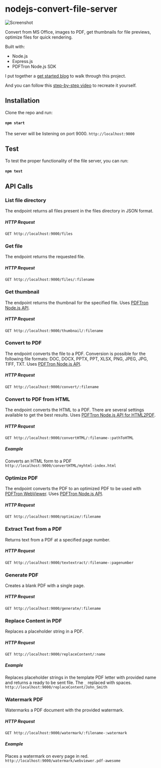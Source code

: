 # nodejs-convert-file-server
![Screenshot](https://github.com/andreysaf/nodejs-convert-file-server/blob/master/files/screen.png?raw=true "Screenshot")

Convert from MS Office, images to PDF, get thumbnails for file previews, optimize files for quick rendering.

Built with:
- Node.js
- Express.js
- PDFTron Node.js SDK

I put together a [get started blog](https://www.pdftron.com/blog/nodejs/generate-pdf-convert-docx-to-pdf-with-nodejs/) to walk through this project. 

And you can follow this [step-by-step video](https://www.youtube.com/playlist?list=PLNFJTxRwzLgkCG0BT_DG8cmCfLkA-I5i6) to recreate it yourself.

## Installation

Clone the repo and run:

#### `npm start`

The server will be listening on port 9000. `http://localhost:9000`

## Test

To test the proper functionality of the file server, you can run:

#### `npm test`

## API Calls

### List file directory

The endpoint returns all files present in the files directory in JSON format.

##### HTTP Request
`GET http://localhost:9000/files`

### Get file

The endpoint returns the requested file.

##### HTTP Request
`GET http://localhost:9000/files/:filename`

### Get thumbnail

The endpoint returns the thumbnail for the specified file. Uses [PDFTron Node.js API](https://www.pdftron.com/documentation/samples/node/js/PDFDrawTest?platforms=nodejs).

##### HTTP Request
`GET http://localhost:9000/thumbnail/:filename`

### Convert to PDF

The endpoint converts the file to a PDF. Conversion is possible for the following file formats: DOC, DOCX, PPTX, PPT, XLSX, PNG, JPEG, JPG, TIFF, TXT. Uses [PDFTron Node.js API](https://www.pdftron.com/documentation/samples/node/js/ConvertTest?platforms=nodejs).

##### HTTP Request
`GET http://localhost:9000/convert/:filename`

### Convert to PDF from HTML

The endpoint converts the HTML to a PDF. There are several settings available to get the best results. Uses [PDFTron Node.js API for HTML2PDF](https://www.pdftron.com/documentation/samples/node/js/HTML2PDFTest?platforms=nodejs).

##### HTTP Request
`GET http://localhost:9000/convertHTML/:filename-:pathToHTML`

##### Example
Converts an HTML form to a PDF
`http://localhost:9000/convertHTML/myhtml-index.html`

### Optimize PDF

The endpoint converts the PDF to an optimized PDF to be used with [PDFTron WebViewer](https://www.pdftron.com/webviewer/demo/). Uses [PDFTron Node.js API](https://www.pdftron.com/api/pdfnet-node/PDFNet.PDFDoc.html#saveViewerOptimized__anchor).

##### HTTP Request
`GET http://localhost:9000/optimize/:filename`

### Extract Text from a PDF

Returns text from a PDF at a specified page number.

##### HTTP Request
`GET http://localhost:9000/textextract/:filename-:pagenumber`

### Generate PDF

Creates a blank PDF with a single page.

##### HTTP Request
`GET http://localhost:9000/generate/:filename`

### Replace Content in PDF

Replaces a placeholder string in a PDF.

##### HTTP Request
`GET http://localhost:9000/replaceContent/:name`

##### Example
Replaces placeholder strings in the template PDF letter with provided name and returns a ready to be sent file. The `_` replaced with spaces.
`http://localhost:9000/replaceContent/John_Smith`

### Watermark PDF

Watermarks a PDF document with the provided watermark.

##### HTTP Request
`GET http://localhost:9000/watermark/:filename-:watermark`

##### Example
Places a watermark on every page in red. 
`http://localhost:9000/watermark/webviewer.pdf-awesome`





